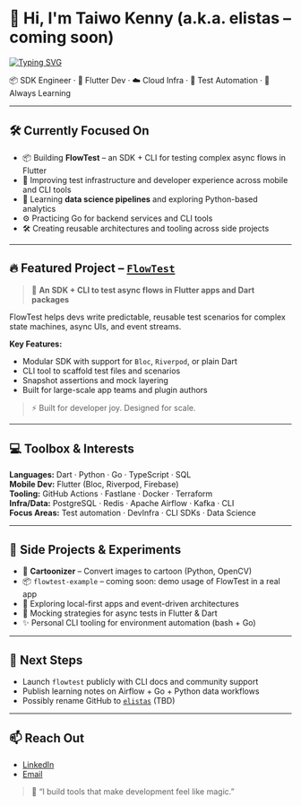 # 👋 Hi, I'm Taiwo Kenny (a.k.a. elistas – coming soon)

[![Typing SVG](https://readme-typing-svg.herokuapp.com?font=Fira+Code&size=20&pause=1000&color=F7F7F7&vCenter=true&multiline=true&width=700&lines=I+build+dev+tools%2C+SDKs+%26+data-driven+apps.;Mobile+%7C+Backend+%7C+CLI+%7C+Data+Science+%7C+Dev+Infra)](https://git.io/typing-svg)





📦 SDK Engineer · 🧱 Flutter Dev · ☁️ Cloud Infra · 🧪 Test Automation · 🧠 Always Learning

---

## 🛠️ Currently Focused On

- 📦 Building **FlowTest** – an SDK + CLI for testing complex async flows in Flutter
- 🧪 Improving test infrastructure and developer experience across mobile and CLI tools
- 🧠 Learning **data science pipelines** and exploring Python-based analytics
- ⚙️ Practicing Go for backend services and CLI tools
- 🛠 Creating reusable architectures and tooling across side projects

---

## 🔥 Featured Project – [`FlowTest`](https://github.com/orangeztorm/flowtest)

> 🧪 **An SDK + CLI to test async flows in Flutter apps and Dart packages**

FlowTest helps devs write predictable, reusable test scenarios for complex state machines, async UIs, and event streams.

**Key Features:**
- Modular SDK with support for `Bloc`, `Riverpod`, or plain Dart
- CLI tool to scaffold test files and scenarios
- Snapshot assertions and mock layering
- Built for large-scale app teams and plugin authors

> ⚡ Built for developer joy. Designed for scale.

---

## 💻 Toolbox & Interests

**Languages:** Dart · Python · Go · TypeScript · SQL  
**Mobile Dev:** Flutter (Bloc, Riverpod, Firebase)  
**Tooling:** GitHub Actions · Fastlane · Docker · Terraform  
**Infra/Data:** PostgreSQL · Redis · Apache Airflow · Kafka · CLI  
**Focus Areas:** Test automation · DevInfra · CLI SDKs · Data Science  

---

## 🌱 Side Projects & Experiments

- 🧠 **Cartoonizer** – Convert images to cartoon (Python, OpenCV)
- 📦 `flowtest-example` – coming soon: demo usage of FlowTest in a real app
- 🔄 Exploring local-first apps and event-driven architectures
- 🧪 Mocking strategies for async tests in Flutter & Dart
- ✨ Personal CLI tooling for environment automation (bash + Go)

---

## 🧭 Next Steps

- Launch `flowtest` publicly with CLI docs and community support
- Publish learning notes on Airflow + Go + Python data workflows
- Possibly rename GitHub to [`elistas`](https://github.com/elistas) (TBD)

---

## 📫 Reach Out

- [LinkedIn](https://www.linkedin.com/in/taiwo-kenny)
- [Email](mailto:taiwokenny45@gmail.com)

> 💬 “I build tools that make development feel like magic.”

